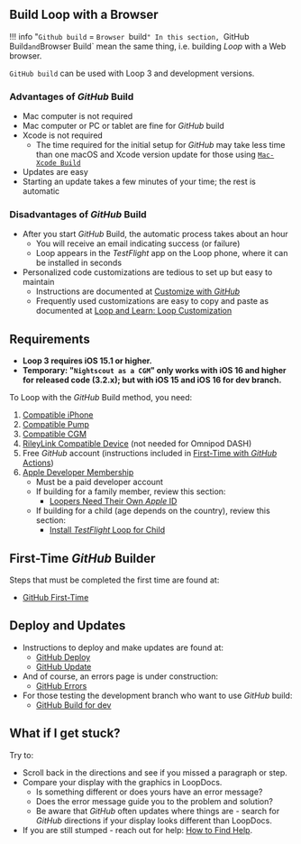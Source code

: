 ## Build Loop with a Browser
!!! info "`Github build` = `Browser `build`"
    In this section, `GitHub Build` and `Browser Build` mean the same thing, i.e. building *Loop* with a Web browser.

`GitHub build` can be used with Loop 3 and development versions.

### Advantages of *GitHub* Build

* Mac computer is not required
* Mac computer or PC or tablet are fine for *GitHub* build
* Xcode is not required
    * The time required for the initial setup for *GitHub* may take less time than one macOS and Xcode version update for those using [`Mac-Xcode Build`](../build/overview.md)
* Updates are easy
* Starting an update takes a few minutes of your time; the rest is automatic


### Disadvantages of *GitHub* Build

* After you start *GitHub* Build, the automatic process takes about an hour
    * You will receive an email indicating success (or failure)
    * Loop appears in the *TestFlight* app on the Loop phone, where it can be installed in seconds
* Personalized code customizations are tedious to set up but easy to maintain
    * Instructions are documented at [Customize with *GitHub*](../gh-actions/gh-customize.md)
    * Frequently used customizations are easy to copy and paste as documented at [Loop and Learn: Loop Customization](https://www.loopandlearn.org/custom-code#prepared-custom-list)


## Requirements

* **Loop 3 requires iOS 15.1 or higher.**
* **Temporary: "`Nightscout as a CGM`" only works with iOS 16 and higher for released code (3.2.x); but with iOS 15 and iOS 16 for dev branch.**

To Loop with the *GitHub* Build method, you need:

1. [Compatible iPhone](../build/phone.md)
1. [Compatible Pump](../build/step3.md)
1. [Compatible CGM](../build/step4.md)
1. [RileyLink Compatible Device](../build/step5.md) (not needed for Omnipod DASH)
1. Free *GitHub* account (instructions included in [First-Time with *GitHub* Actions](../gh-actions/gh-first-time.md))
1. [Apple Developer Membership](../build/step6.md)
    * Must be a paid developer account
    * If building for a family member, review this section:
        * [Loopers Need Their Own *Apple* ID](../build/step6.md#loopers-need-their-own-apple-id)
    * If building for a child (age depends on the country), review this section:
        * [Install *TestFlight* Loop for Child](../gh-actions/gh-deploy.md#install-testflight-loop-for-child)

## First-Time *GitHub* Builder

Steps that must be completed the first time are found at:

* [GitHub First-Time](../gh-actions/gh-first-time.md)

## Deploy and Updates

* Instructions to deploy and make updates are found at:
    * [GitHub Deploy](../gh-actions/gh-deploy.md)
    * [GitHub Update](../gh-actions/gh-update.md)
* And of course, an errors page is under construction:
    * [GitHub Errors](../gh-actions/gh-errors.md)
* For those testing the development branch who want to use *GitHub* build:
    * [GitHub Build for dev](../gh-actions/gh-update.md#github-build-for-dev)

## What if I get stuck?

Try to:

* Scroll back in the directions and see if you missed a paragraph or step.
* Compare your display with the graphics in LoopDocs.
    * Is something different or does yours have an error message?
    * Does the error message guide you to the problem and solution?
    * Be aware that *GitHub* often updates where things are - search for *GitHub* directions if your display looks different than LoopDocs.
* If you are still stumped - reach out for help: [How to Find Help](../intro/loopdocs-how-to.md#how-to-find-help).

